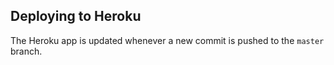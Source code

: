 ## Deploying to Heroku
The Heroku app is updated whenever a new commit is pushed to the `master` branch.
